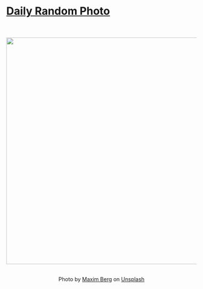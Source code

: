 # [Daily Random Photo](https://www.dailyrandomphoto.com/)

<div align="center">
  <br>
  <br>
  <a href="https://www.dailyrandomphoto.com/p/2024/2024-02-14/"><img src="https://images.unsplash.com/photo-1707216171962-9f1514c0bda6?crop=entropy&cs=tinysrgb&fit=max&fm=jpg&ixid=M3w3NzUwOHwwfDF8cmFuZG9tfHx8fHx8fHx8MTcwNzg3MDUzOXw&ixlib=rb-4.0.3&q=80&w=1080" width="600px"></a>
  <br>
  <br>
  <p class="has-text-grey">Photo by <a href="https://unsplash.com/@maxberg?utm_source=Daily%20Random%20Photo&amp;utm_medium=referral" target="_blank" rel="noopener noreferrer">Maxim Berg</a> on <a href="https://unsplash.com/photos/a-heart-shaped-object-with-a-pink-and-blue-swirl-nazL_0vWZ0Y?utm_source=Daily%20Random%20Photo&amp;utm_medium=referral" target="_blank" rel="noopener noreferrer">Unsplash</a></p>
</div>
